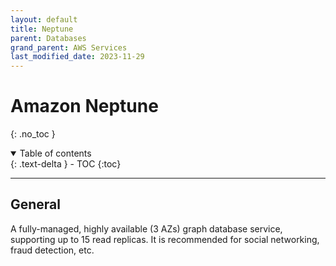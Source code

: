 ```yaml
---
layout: default
title: Neptune
parent: Databases
grand_parent: AWS Services
last_modified_date: 2023-11-29
---
```


# Amazon Neptune
{: .no_toc }

<details open markdown="block">
  <summary>
    Table of contents
  </summary>
  {: .text-delta }
- TOC
{:toc}
</details>

---

## General

A fully-managed, highly available (3 AZs) graph database service, supporting up to 15 read replicas.
It is recommended for social networking, fraud detection, etc.